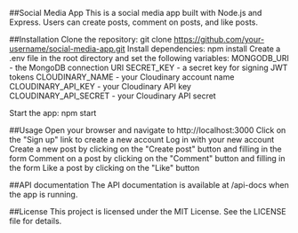 ##Social Media App
This is a social media app built with Node.js and Express. Users can create posts, comment on posts, and like posts.

##Installation
Clone the repository: git clone https://github.com/your-username/social-media-app.git
Install dependencies: npm install
Create a .env file in the root directory and set the following variables:
MONGODB_URI - the MongoDB connection URI
SECRET_KEY - a secret key for signing JWT tokens
CLOUDINARY_NAME - your Cloudinary account name
CLOUDINARY_API_KEY - your Cloudinary API key
CLOUDINARY_API_SECRET - your Cloudinary API secret

Start the app: npm start

##Usage
Open your browser and navigate to http://localhost:3000
Click on the "Sign up" link to create a new account
Log in with your new account
Create a new post by clicking on the "Create post" button and filling in the form
Comment on a post by clicking on the "Comment" button and filling in the form
Like a post by clicking on the "Like" button

##API documentation
The API documentation is available at /api-docs when the app is running.

##License
This project is licensed under the MIT License. See the LICENSE file for details.